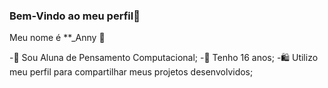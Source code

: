 ### Bem-Vindo ao meu perfil🦢

Meu nome é **_Anny 🪷

-📓 Sou Aluna de Pensamento Computacional;
-🎀 Tenho 16 anos;
-🛍️ Utilizo meu perfil para compartilhar meus projetos desenvolvidos;


